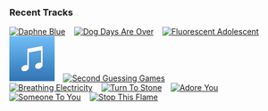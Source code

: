 ### Recent Tracks
[<img src='https://lastfm.freetls.fastly.net/i/u/300x300/3cf155f43a91015c93cf9c729dc23f56.png' width='16%' height='16%' alt='Daphne Blue'>](https://www.last.fm/music/the%2bband%2bcamino/_/daphne%2bblue)&nbsp;&nbsp;&nbsp;&nbsp;[<img src='https://lastfm.freetls.fastly.net/i/u/300x300/46def4fa25d2821f092448be01e639ea.png' width='16%' height='16%' alt='Dog Days Are Over'>](https://www.last.fm/music/florence%2b%252b%2bthe%2bmachine/_/dog%2bdays%2bare%2bover)&nbsp;&nbsp;&nbsp;&nbsp;[<img src='https://lastfm.freetls.fastly.net/i/u/300x300/705f6109de0143da8050188598fd4781.png' width='16%' height='16%' alt='Fluorescent Adolescent'>](https://www.last.fm/music/arctic%2bmonkeys/_/fluorescent%2badolescent)&nbsp;&nbsp;&nbsp;&nbsp;[<img src='https://github.com/atfinke/atfinke/blob/master/placeholder.jpeg?raw=true' width='16%' height='16%' alt='Oh! Darling - 2019 Mix'>](https://www.last.fm/music/the%2bbeatles/_/oh%2521%2bdarling%2b-%2b2019%2bmix)&nbsp;&nbsp;&nbsp;&nbsp;[<img src='https://lastfm.freetls.fastly.net/i/u/300x300/7e31f937983c21353e7871432499e54a.png' width='16%' height='16%' alt='Second Guessing Games'>](https://www.last.fm/music/colony%2bhouse/_/second%2bguessing%2bgames)&nbsp;&nbsp;&nbsp;&nbsp;<br>[<img src='https://lastfm.freetls.fastly.net/i/u/300x300/6a83a851fa7a48a2c8e1b7d4dd5d7fda.png' width='16%' height='16%' alt='Breathing Electricity'>](https://www.last.fm/music/the%2belectric%2bsons/_/breathing%2belectricity)&nbsp;&nbsp;&nbsp;&nbsp;[<img src='https://lastfm.freetls.fastly.net/i/u/300x300/999f26234f9c4e0db4997363bdf60087.png' width='16%' height='16%' alt='Turn To Stone'>](https://www.last.fm/music/electric%2blight%2borchestra/_/turn%2bto%2bstone)&nbsp;&nbsp;&nbsp;&nbsp;[<img src='https://lastfm.freetls.fastly.net/i/u/300x300/e0bedf3a79702e80fd4811b77ca0b5b7.png' width='16%' height='16%' alt='Adore You'>](https://www.last.fm/music/harry%2bstyles/_/adore%2byou)&nbsp;&nbsp;&nbsp;&nbsp;[<img src='https://lastfm.freetls.fastly.net/i/u/300x300/98bd2468c584f52e2a5055b6d1a9facf.png' width='16%' height='16%' alt='Someone To You'>](https://www.last.fm/music/banners/_/someone%2bto%2byou)&nbsp;&nbsp;&nbsp;&nbsp;[<img src='https://lastfm.freetls.fastly.net/i/u/300x300/38933a6e92286a3cd98f8c23d16187d0.png' width='16%' height='16%' alt='Stop This Flame'>](https://www.last.fm/music/celeste/_/stop%2bthis%2bflame)&nbsp;&nbsp;&nbsp;&nbsp;<br>